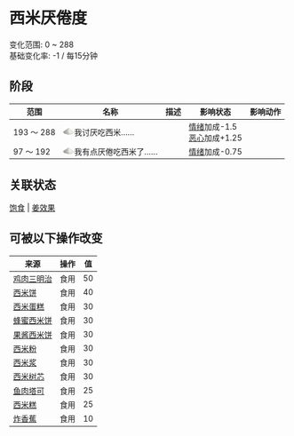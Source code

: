# 西米<nobr>厌倦度</nobr>  
变化范围: 0 ~ 288  
基础变化率: -1 / 每15分钟  
## 阶段  
范围  |  名称  |  描述  |  影响状态  |  影响动作  
----  |  ----  |  ----  |  ----  |  ----  
193 ～ 288  |  <img decoding="async" src="Sprite/SaturationSago.png" href="a.md" style="max-width:20px;max-height:20px;">我讨厌吃西米……  |    |  [情绪](Morale.md)加成-1.5<br>[恶心](Nausea.md)加成+1.25  |    
97 ～ 192  |  <img decoding="async" src="Sprite/SaturationSago.png" href="a.md" style="max-width:20px;max-height:20px;">我有点厌倦吃西米了……  |    |  [情绪](Morale.md)加成-0.75  |    
## 关联状态  
[饱食](Satiation.md)  |  [姜效果](GingerEffect.md)  
## 可被以下操作改变  
来源  |  操作  |  值  
----  |  ----  |  ----  
[鸡肉三明治](ChickenSandwich.md)  |  食用  |  50  
[西米饼](SagoFlatbread.md)  |  食用  |  40  
[西米蛋糕](SagoCake.md)  |  食用  |  30  
[蜂蜜西米饼](SagoFlatbreadHoney.md)  |  食用  |  30  
[果酱西米饼](SagoFlatbreadJam.md)  |  食用  |  30  
[西米粉](SagoFlour.md)  |  食用  |  30  
[西米浆](SagoPulp.md)  |  食用  |  30  
[西米树芯](SagoSawdust.md)  |  食用  |  30  
[鱼肉塔可](FishTaco.md)  |  食用  |  25  
[西米糕](SagoSlime.md)  |  食用  |  25  
[炸香蕉](FriedBanana.md)  |  食用  |  10  
